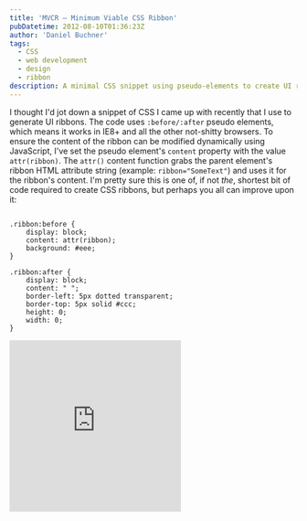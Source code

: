 ```yaml
---
title: 'MVCR – Minimum Viable CSS Ribbon'
pubDatetime: 2012-08-10T01:36:23Z
author: 'Daniel Buchner'
tags:
  - CSS
  - web development
  - design
  - ribbon
description: A minimal CSS snippet using pseudo-elements to create UI ribbons that work in IE8+ and support dynamic content modification via JavaScript.
---
```


I thought I'd jot down a snippet of CSS I came up with recently that I use to generate UI ribbons. The code uses `:before/:after` pseudo elements, which means it works in IE8+ and all the other not-shitty browsers. To ensure the content of the ribbon can be modified dynamically using JavaScript, I've set the pseudo element's `content` property with the value `attr(ribbon)`. The `attr()` content function grabs the parent element's ribbon HTML attribute string (example: `ribbon="SomeText"`) and uses it for the ribbon's content. I'm pretty sure this is one of, if not *the*, shortest bit of code required to create CSS ribbons, but perhaps you all can improve upon it:

```

.ribbon:before {
	display: block;
	content: attr(ribbon);
	background: #eee;
}
	
.ribbon:after {
	display: block;
	content: " ";
	border-left: 5px dotted transparent;
	border-top: 5px solid #ccc;
	height: 0;
	width: 0;
}
```

 <iframe allowfullscreen="allowfullscreen" frameborder="0" src="http://jsfiddle.net/mCjcy/18/embedded/result,css,html/?clickable=true" style="height: 300px"></iframe>